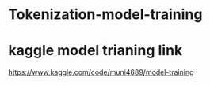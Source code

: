 # Tokenization-model-training

# kaggle model trianing link 
 https://www.kaggle.com/code/muni4689/model-training
